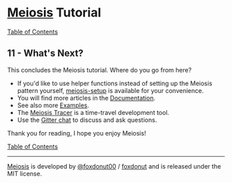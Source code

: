 # [Meiosis](https://meiosis.js.org) Tutorial

[Table of Contents](toc.html)

## 11 - What's Next?

This concludes the Meiosis tutorial. Where do you go from here?

- If you'd like to use helper functions instead of setting up the Meiosis pattern yourself,
[meiosis-setup](https://github.com/foxdonut/meiosis/tree/master/helpers/setup#meiosis-setup)
is available for your convenience.
- You will find more articles in the [Documentation](https://meiosis.js.org/docs/toc.html).
- See also more [Examples](https://meiosis.js.org/examples.html).
- The [Meiosis Tracer](https://meiosis.js.org/tracer) is a time-travel development tool.
- Use the [Gitter chat](https://gitter.im/foxdonut/meiosis) to discuss and ask questions.

Thank you for reading, I hope you enjoy Meiosis!

[Table of Contents](toc.html)

-----

[Meiosis](https://meiosis.js.org) is developed by [@foxdonut00](http://twitter.com/foxdonut00) / [foxdonut](https://github.com/foxdonut) and is released under the MIT license.
